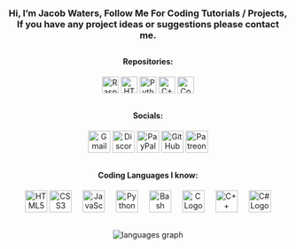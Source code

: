 <h3 align="center">Hi, I’m Jacob Waters, Follow Me For Coding Tutorials / Projects, If you have any project ideas or suggestions please contact me.</h3>

##

<div align="center">
  <h4>Repositories:</h4>

  <a href="https://github.com/Jpwaters09/Raspberry-Pi-Projects"><img src="https://img.shields.io/badge/Raspberry%20Pi%20Projects-Raspberry%20Pi%20Projects?logo=python&logoColor=white&labelColor=%233776AB&color=grey" alt="Raspberry Pi Projects" height="30" /></a>
  <a href="https://github.com/Jpwaters09/HTML-Projects"><img src="https://img.shields.io/badge/HTML%20Projects-HTML%20Projects?logo=HTML5&logoColor=white&labelColor=%23E34F26&color=grey" alt="HTML Projects" height="30"/></a>
  <a href="https://github.com/Jpwaters09/Python-Projects"><img src="https://img.shields.io/badge/Python%20Projects-Python%20Projects?logo=python&logoColor=white&labelColor=%233776AB&color=grey" alt="Python Projects" height="30"/></a>
  <a href="https://github.com/Jpwaters09/CPP-Projects"><img src="https://img.shields.io/badge/C++%20Projects-C++%20Projects?logo=C%2B%2B&logoColor=white&labelColor=%2300599C&color=grey" alt="C++ Projects" height="30"/></a>
  <a href="https://github.com/Jpwaters09/Comment-Remover"><img src="https://img.shields.io/badge/Comment%20Remover-Comment%20Remover?logo=python&logoColor=white&labelColor=%233776AB&color=grey" alt="Comment Remover" height="30"/></a>
</div>

##

<div align="center">
  <h4>Socials:</h4>
  
  <a href="mailto:jpwaters.github@gmail.com"><img margin-right="10px" src="https://img.shields.io/static/v1?message=Gmail&logo=gmail&label=&color=D14836&logoColor=white&labelColor=&style=flat" height="40" alt="Gmail Logo"/></a>
  <a href="https://discord.com/invite/76dFqekSXz"><img src="https://img.shields.io/static/v1?message=Discord&logo=discord&label=&color=7289DA&logoColor=white&labelColor=&style=flat" height="40" alt="Discord Logo"/></a>
  <a href="https://paypal.me/JacobW120"><img src="https://img.shields.io/static/v1?message=PayPal&logo=paypal&label=&color=00457C&logoColor=white&labelColor=&style=flat" height="40" alt="PayPal Logo"/></a>
  <a href="https://github.com/jpwaters09"><img src="https://img.shields.io/static/v1?message=GitHub&logo=github&label=&color=181717&logoColor=white&labelColor=&style=flat" height="40" alt="GitHub Logo"/></a>
  <a href="https://patreon.com/Jpwaters09"><img src="https://img.shields.io/static/v1?message=Patreon&logo=patreon&label=&color=F96854&logoColor=white&labelColor=&style=flat" height="40" alt="Patreon Logo"/></a>
</div>

##

<h4 align="center">Coding Languages I know:</h4>

<div align="center">
  <img src="https://cdn.jsdelivr.net/gh/devicons/devicon/icons/html5/html5-original.svg" height="40" alt="HTML5 Logo"/>
  
  <img src="https://cdn.jsdelivr.net/gh/devicons/devicon/icons/css3/css3-original.svg" height="40" alt="CSS3 Logo"/>
  <img width="12" />
  <img src="https://cdn.jsdelivr.net/gh/devicons/devicon/icons/javascript/javascript-original.svg" height="40" alt="JavaScript Logo"/>
  <img width="12" />
  <img src="https://cdn.jsdelivr.net/gh/devicons/devicon/icons/python/python-original.svg" height="40" alt="Python Logo"/>
  <img width="12" />
  <img src="https://cdn.jsdelivr.net/gh/devicons/devicon/icons/bash/bash-original.svg" height="40" alt="Bash Logo"/>
  <img width="12" />
  <img src="https://cdn.jsdelivr.net/gh/devicons/devicon/icons/c/c-original.svg" height="40" alt="C Logo"/>
  <img width="12" />
  <img src="https://cdn.jsdelivr.net/gh/devicons/devicon/icons/cplusplus/cplusplus-original.svg" height="40" alt="C++ Logo"/>
  <img width="12" />
  <img src="https://cdn.jsdelivr.net/gh/devicons/devicon/icons/csharp/csharp-original.svg" height="40" alt="C# Logo"/>
</div>

##

<div align="center">
  <img src="https://github-readme-stats.vercel.app/api/top-langs?username=Jpwaters09&locale=en&hide_title=false&layout=compact&card_width=750&langs_count=12&theme=github_dark&hide_border=true" alt="languages graph"  />
</div>
